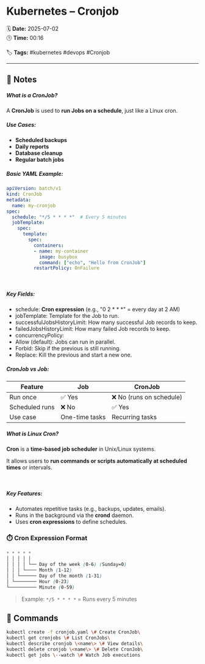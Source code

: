 # Kubernetes – Cronjob

🗓️ **Date:** 2025-07-02  
🕒 **Time:** 00:16  

🏷️ **Tags:** #kubernetes #devops #Cronjob  

---

## 📝 Notes

##### What is a CronJob?

A **CronJob** is used to **run Jobs on a schedule**, just like a Linux
cron.
 
##### Use Cases:

- **Scheduled backups**
- **Daily reports**
- **Database cleanup**
- **Regular batch jobs**
 
##### Basic YAML Example:

```yaml
apiVersion: batch/v1
kind: CronJob
metadata:
  name: my-cronjob
spec:
  schedule: "*/5 * * * *"  # Every 5 minutes
  jobTemplate:
    spec:
      template:
        spec:
          containers:
          - name: my-container
            image: busybox
            command: ["echo", "Hello from CronJob"]
          restartPolicy: OnFailure
```

 
##### Key Fields:

- schedule: **Cron expression** (e.g., \"0 2 \* \* \*\" = every day at 2
  AM)
- jobTemplate: Template for the Job to run.
- successfulJobsHistoryLimit: How many successful Job records to keep.
- failedJobsHistoryLimit: How many failed Job records to keep.
- concurrencyPolicy:
- Allow (default): Jobs can run in parallel.
- Forbid: Skip if the previous is still running.
- Replace: Kill the previous and start a new one.
 

##### CronJob vs Job:

|**Feature**|**Job**|**CronJob**|
|---|---|---|
|Run once|✅ Yes|❌ No (runs on schedule)|
|Scheduled runs|❌ No|✅ Yes|
|Use case|One-time tasks|Recurring tasks|

##### What is Linux Cron?

**Cron** is a **time-based job scheduler** in Unix/Linux systems.

It allows users to **run commands or scripts automatically at scheduled
times** or intervals.

 

##### Key Features:

- Automates repetitive tasks (e.g., backups, updates, emails).
- Runs in the background via the **crond** daemon.
- Uses **cron expressions** to define schedules.

### ⏱️ Cron Expression Format

```scss
* * * * *
│ │ │ │ │
│ │ │ │ └── Day of the week (0-6) (Sunday=0)
│ │ │ └──── Month (1-12)
│ │ └────── Day of the month (1-31)
│ └──────── Hour (0-23)
└────────── Minute (0-59)
```

> Example: `*/5 * * * *` = Runs every 5 minutes

## 🧾 Commands

```bash
kubectl create -f cronjob.yaml \# Create CronJob\
kubectl get cronjobs \# List CronJobs\
kubectl describe cronjob \<name\> \# View details\
kubectl delete cronjob \<name\> \# Delete CronJob\
kubectl get jobs \--watch \# Watch Job executions
```

